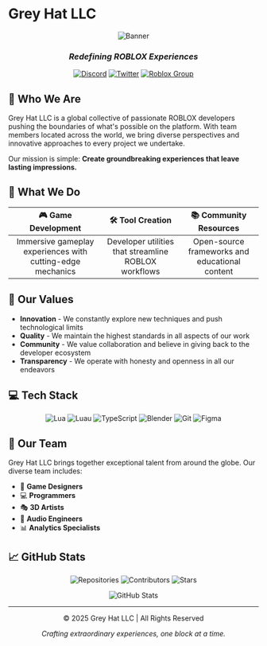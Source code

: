 # Grey Hat LLC

<div align="center">
  
  ![Banner](https://raw.githubusercontent.com/greyhatllc/branding/main/banner.png)

  ### _Redefining ROBLOX Experiences_
  
  [![Discord](https://img.shields.io/discord/DISCORD_ID?color=5865F2&logo=discord&logoColor=white&style=for-the-badge)](https://discord.gg/greyhat)
  [![Twitter](https://img.shields.io/twitter/follow/GreyHatLLC?color=1DA1F2&logo=twitter&style=for-the-badge)](https://twitter.com/GreyHatLLC)
  [![Roblox Group](https://img.shields.io/badge/ROBLOX-Group-FF0000?style=for-the-badge&logo=roblox)](https://www.roblox.com/groups/greyhat)
  
</div>

## 👋 Who We Are

Grey Hat LLC is a global collective of passionate ROBLOX developers pushing the boundaries of what's possible on the platform. With team members located across the world, we bring diverse perspectives and innovative approaches to every project we undertake.

Our mission is simple: **Create groundbreaking experiences that leave lasting impressions.**

## 🚀 What We Do

<div align="center">
  
  | 🎮 Game Development | 🛠️ Tool Creation | 📚 Community Resources |
  |:------------------:|:----------------:|:----------------------:|
  | Immersive gameplay experiences with cutting-edge mechanics | Developer utilities that streamline ROBLOX workflows | Open-source frameworks and educational content |
  
</div>

## 💎 Our Values

- **Innovation** - We constantly explore new techniques and push technological limits
- **Quality** - We maintain the highest standards in all aspects of our work
- **Community** - We value collaboration and believe in giving back to the developer ecosystem
- **Transparency** - We operate with honesty and openness in all our endeavors

## 💻 Tech Stack

<div align="center">
  
  ![Lua](https://img.shields.io/badge/Lua-2C2D72?style=for-the-badge&logo=lua&logoColor=white)
  ![Luau](https://img.shields.io/badge/Luau-00A2FF?style=for-the-badge)
  ![TypeScript](https://img.shields.io/badge/TypeScript-3178C6?style=for-the-badge&logo=typescript&logoColor=white)
  ![Blender](https://img.shields.io/badge/Blender-F5792A?style=for-the-badge&logo=blender&logoColor=white)
  ![Git](https://img.shields.io/badge/Git-F05032?style=for-the-badge&logo=git&logoColor=white)
  ![Figma](https://img.shields.io/badge/Figma-F24E1E?style=for-the-badge&logo=figma&logoColor=white)
  
</div>

## 👥 Our Team

Grey Hat LLC brings together exceptional talent from around the globe. Our diverse team includes:

- 🎨 **Game Designers**
- 💻 **Programmers**
- 🎭 **3D Artists**
- 🎵 **Audio Engineers**
- 📊 **Analytics Specialists**

## 📈 GitHub Stats

<div align="center">
  
  ![Repositories](https://img.shields.io/badge/Repositories-25+-brightgreen?style=for-the-badge)
  ![Contributors](https://img.shields.io/badge/Contributors-30+-blue?style=for-the-badge)
  ![Stars](https://img.shields.io/badge/Stars-1000+-yellow?style=for-the-badge)
  
  <img src="https://github-readme-stats.vercel.app/api?username=greyhatllc&show_icons=true&theme=radical" alt="GitHub Stats">
  
</div>

---

<div align="center">
  <p>© 2025 Grey Hat LLC | All Rights Reserved</p>
  
  <p><i>Crafting extraordinary experiences, one block at a time.</i></p>
</div>
